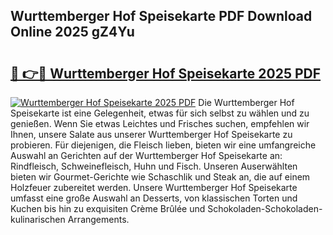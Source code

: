 ## Wurttemberger Hof Speisekarte PDF Download Online 2025 gZ4Yu

# <h2><a href="http://gc5dzd.nevu.top/?p=Wurttemberger+Hof+Speisekarte">🔗 👉🔴 Wurttemberger Hof Speisekarte 2025 PDF</a></h2>

[![Wurttemberger Hof Speisekarte 2025 PDF](https://i.imgur.com/dBaPXMq.png)](http://gc5dzd.nevu.top/?p=Wurttemberger+Hof+Speisekarte)
Die Wurttemberger Hof Speisekarte ist eine Gelegenheit, etwas für sich selbst zu wählen und zu genießen. Wenn Sie etwas Leichtes und Frisches suchen, empfehlen wir Ihnen, unsere Salate aus unserer Wurttemberger Hof Speisekarte zu probieren. Für diejenigen, die Fleisch lieben, bieten wir eine umfangreiche Auswahl an Gerichten auf der Wurttemberger Hof Speisekarte an: Rindfleisch, Schweinefleisch, Huhn und Fisch. Unseren Auserwählten bieten wir Gourmet-Gerichte wie Schaschlik und Steak an, die auf einem Holzfeuer zubereitet werden. Unsere Wurttemberger Hof Speisekarte umfasst eine große Auswahl an Desserts, von klassischen Torten und Kuchen bis hin zu exquisiten Crème Brûlée und Schokoladen-Schokoladen-kulinarischen Arrangements.
